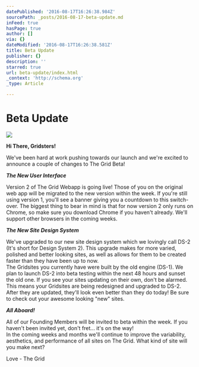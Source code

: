 ```yaml
---
datePublished: '2016-08-17T16:26:38.984Z'
sourcePath: _posts/2016-08-17-beta-update.md
inFeed: true
hasPage: true
author: []
via: {}
dateModified: '2016-08-17T16:26:38.581Z'
title: Beta Update
publisher: {}
description: ''
starred: true
url: beta-update/index.html
_context: 'http://schema.org'
_type: Article

---
```

# Beta Update
![](https://the-grid-user-content.s3-us-west-2.amazonaws.com/317be2f0-c124-473d-b272-5e9ee08488be.jpg)

**Hi There, Gridsters!**

We've been hard at work pushing towards our launch and we're excited to announce a couple of changes to The Grid Beta!

_**The New User Interface**_

Version 2 of The Grid Webapp is going live! Those of you on the original web app will be migrated to the new version within the week. If you're still using version 1, you'll see a banner giving you a countdown to this switch-over. The biggest thing to bear in mind is that for now version 2 only runs on Chrome, so make sure you download Chrome if you haven't already. We'll support other browsers in the coming weeks.

_**The New Site Design System**_

We've upgraded to our new site design system which we lovingly call DS-2 (It's short for Design System 2). This upgrade makes for more varied, polished and better looking sites, as well as allows for them to be created faster than they have been up to now.  
The Gridsites you currently have were built by the old engine (DS-1). We plan to launch DS-2 into beta testing within the next 48 hours and sunset the old one. If you see your sites updating on their own, don't be alarmed. This means your Gridsites are being redesigned and upgraded to DS-2\. After they are updated, they'll look even better than they do today! Be sure to check out your awesome looking "new" sites.

_**All Aboard!**_

All of our Founding Members will be invited to beta within the week. If you haven't been invited yet, don't fret... it's on the way!  
In the coming weeks and months we'll continue to improve the variability, aesthetics, and performance of all sites on The Grid. What kind of site will you make next?

Love - The Grid